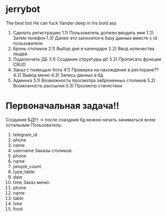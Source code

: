 # jerrybot
The best bot
He can fuck Vander deep in his bold ass
1) Сделать регистрацию
   1.1) Пользователь должен вводить имя
   1.2) Затем телефон
   1.3) Далее это заносится в базу данных вместе с id пользователя
2) Бронь столиков
   2.1) Выбор дня в календаре
   2.2) Ввод количества людей   
3) Подключить ДБ
   3.1) Создание структуры дб
   3.2) Прописать функции CRUD
4) Заказ с помощью бота
   4.1) Проверка на нахождение в ресторане??
   4.2) Вывод меню
   4.3) Запись данных в бд
5) Админка
   5.1) Возможность просмотра заброненных столиков
   5.2) Возможность рассылки
   5.3) Просмотр статистики

# Первоначальная задача!!
Создание БД!!! -> после соаздния бд можно начать заниматься всем остальным
Пользователь:
1) telegram_id
2) phone
3) name
4) username
Заказы столиков:
1) phone
2) name
3) people_count
4) type_table
5) date
6) time
Заказ меню:
1) phone
2) name
3) table
4) time
5) food
